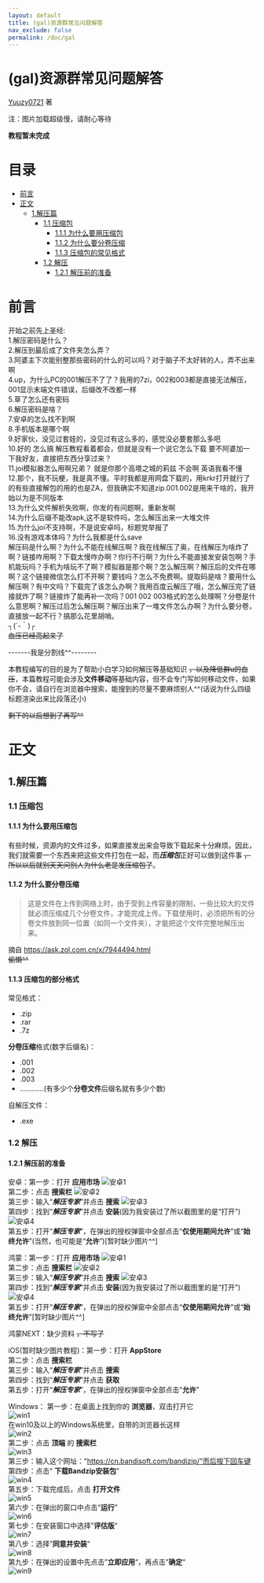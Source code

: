 ```yaml
---
layout: default
title: (gal)资源群常见问题解答
nav_exclude: false
permalink: /doc/gal
---
```


# (gal)资源群常见问题解答

[Yuuzy0721](https://github.com/Yuuzy0721) 著

注：图片加载超级慢，请耐心等待

**教程暂未完成**

# 目录

- [前言](#前言)
- [正文](#正文)
  - [1.解压篇](#1解压篇)
    - [1.1 压缩包](#11-压缩包)
      - [1.1.1 为什么要用压缩包](#111-为什么要用压缩包)
      - [1.1.2 为什么要分卷压缩](#112-为什么要分卷压缩)
      - [1.1.3 压缩包的常见格式](#113-压缩包的常见格式)
    - [1.2 解压](#12-解压)
      - [1.2.1 解压前的准备](#121-解压前的准备)


# 前言

开始之前先上圣经:  
1.解压密码是什么？  
2.解压到最后成了文件夹怎么弄？  
3.阿婆主下次能别整那些密码的什么的可以吗？对于脑子不太好转的人，弄不出来啊  
4.up，为什么PC的001解压不了了？我用的7zi，002和003都是直接无法解压，001显示末端文件错误，后缀改不改都一样  
5.草了怎么还有密码  
6.解压密码是啥？  
7.安卓的怎么找不到啊  
8.手机版本是哪个啊  
9.好家伙，没见过套娃的，没见过有这么多的，感觉没必要套那么多吧  
10.好的 怎么搞 解压教程看着都会，但就是没有一个说它怎么下载 要不阿婆加一下我好友，直接把东西分享过来？  
11.joi模拟器怎么用啊兄弟？ 就是你那个高塔之城的莉兹 不会啊 英语我看不懂  
12.那个，我不玩梗，我是真不懂。平时我都是用网盘下载的，用krkr打开就行了的有些直接解包的用的也是ZA，但我确实不知道zip.001.002是用来干啥的，我开始以为是不同版本  
13.为什么文件解析失败啊，你发的有问题啊，重新发啊  
14.为什么后缀不能改apk,这不是软件吗，怎么解压出来一大堆文件  
15.为什么joi不支持啊，不是说安卓吗，标题党举报了  
16.没有游戏本体吗？为什么我都是什么save  
解压码是什么啊？为什么不能在线解压啊？我在线解压了奥，在线解压为啥炸了啊？链接咋用啊？下载太慢咋办啊？你行不行啊？为什么不能直接发安装包啊？手机能玩吗？手机为啥玩不了啊？模拟器是那个啊？怎么解压啊？解压后的文件在哪啊？这个链接微信怎么打不开啊？要钱吗？怎么不免费啊。提取码是啥？要用什么解压啊？有中文吗？下载完了该怎么办啊？我用百度云解压了哦，怎么解压完了链接就炸了啊？链接炸了能再补一次吗？001 002 003格式的怎么处理啊？分卷是什么意思啊？解压过后怎么解压啊？解压出来了一堆文件怎么办啊？为什么要分卷，直接放一起不行？搞那么花里胡哨。  
┐(´-｀)┌  
~~血压已经高起来了~~

-------我是分割线^^--------

本教程编写的目的是为了帮助小白学习如何解压等基础知识 ~~，以及降低群u的血压~~，本篇教程可能会涉及**文件移动**等基础内容，但不会专门写如何移动文件，如果你不会，请自行在浏览器中搜索，能搜到的尽量不要麻烦别人^^(话说为什么四级标题渲染出来比段落还小)

~~剩下的以后想到了再写^^~~


# 正文

## 1.解压篇

### 1.1 压缩包

#### 1.1.1 为什么要用压缩包

有些时候，资源内的文件过多，如果直接发出来会导致下载起来十分麻烦。因此，我们就需要一个东西来把这些文件打包在一起，而***压缩包***正好可以做到这件事 ~~，所以以后就别天天问别人为什么老是发压缩包了~~。

#### 1.1.2 为什么要分卷压缩

> 这是文件在上传到网络上时，由于受到上传容量的限制，一些比较大的文件就必须压缩成几个分卷文件，才能完成上传。下载使用时，必须把所有的分卷文件放到同一位置（如同一个文件夹），才能把这个文件完整地解压出来。

摘自 https://ask.zol.com.cn/x/7944494.html  
~~偷懒^^~~

#### 1.1.3 压缩包的部分格式

常见格式：  
- .zip
- .rar
- .7z

**分卷压缩**格式(数字后缀名)：  
- .001
- .002
- .003
- …………(有多少个**分卷文件**后缀名就有多少个数)

自解压文件：
- .exe

### 1.2 解压

#### 1.2.1 解压前的准备

安卓：第一步：打开 **应用市场** ![安卓1](../img/gal/anzhuo1.jpg "安卓1")  
第二步：点击 **搜索栏** ![安卓2](../img/gal/anzhuo2.jpg "安卓2")  
第三步：输入“***解压专家***”并点击 **搜索** ![安卓3](../img/gal/anzhuo3.jpg "安卓3")  
第四步：找到“***解压专家***”并点击 **安装**(因为我安装过了所以截图里的是“打开”) ![安卓4](../img/gal/anzhuo4.jpg "安卓4")  
第五步：打开“***解压专家***”，在弹出的授权弹窗中全部点击“**仅使用期间允许**”或“**始终允许**”(当然，也可能是“**允许**”)[暂时缺少图片^^]

鸿蒙：第一步：打开 **应用市场** ![安卓1](../img/gal/anzhuo1.jpg "鸿蒙1")  
第二步：点击 **搜索栏** ![安卓2](../img/gal/anzhuo2.jpg "鸿蒙2")  
第三步：输入“***解压专家***”并点击 **搜索** ![安卓3](../img/gal/anzhuo3.jpg "鸿蒙3")  
第四步：找到“***解压专家***”并点击 **安装**(因为我安装过了所以截图里的是“打开”) ![安卓4](../img/gal/anzhuo4.jpg "鸿蒙4")  
第五步：打开“***解压专家***”，在弹出的授权弹窗中全部点击“**仅使用期间允许**”或“**始终允许**”[暂时缺少图片^^]

鸿蒙NEXT：缺少资料 ~~，不写了~~

iOS(暂时缺少图片教程)：第一步：打开 **AppStore**  
第二步：点击 **搜索栏**  
第三步：输入“***解压专家***”并点击 **搜索**  
第四步：找到“***解压专家***”并点击 **获取**  
第五步：打开“***解压专家***”，在弹出的授权弹窗中全部点击“**允许**”

Windows： 第一步：在桌面上找到你的 **浏览器**，双击打开它  
 ![win1](../img/gal/win1.PNG "win1")  
在win10及以上的Windows系统里，自带的浏览器长这样  
 ![win2](../img/gal/win2.PNG "win2")  
第二步：点击 **顶端** 的 **搜索栏**  
 ![win3](../img/gal/win3.PNG "win3")  
第三步：输入这个网址："https://cn.bandisoft.com/bandizip/"而后按下回车键  
第四步：点击“ **下载Bandzip安装包**”  
 ![win4](../img/gal/win4.PNG "win4")  
第五步：下载完成后，点击 **打开文件**  
![win5](../img/gal/win5.PNG)  
第六步：在弹出的窗口中点击“**运行**”  
![win6](../img/gal/win6.PNG)  
第七步：在安装窗口中选择”**评估版**“  
![win7](../img/gal/win7.PNG)  
第八步：选择”**同意并安装**“  
![win8](../img/gal/win8.PNG)  
第九步：在弹出的设置中先点击”**立即应用**“，再点击”**确定**“  
![win9](../img/gal/win9.PNG)
